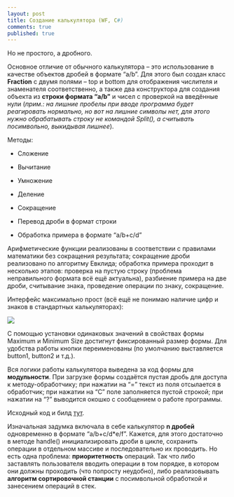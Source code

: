 ```yaml
---
layout: post
title: Создание калькулятора (WF, C#)
comments: true
published: true
---
```

Но не простого, а дробного.

Основное отличие от обычного калькулятора – это использование в качестве объектов дробей в формате “a/b”. 
Для этого был создан класс **Fraction** с двумя полями – top и bottom для отображения числителя и знаменателя соответственно, а также два конструктора для создания объекта из **строки формата “a/b”** и чисел с проверкой на введённые нули (*прим.: на лишние пробелы при вводе программа будет реагировать нормально, но вот на лишние символы нет, для этого нужно обрабатывать строку не командой Split(), а считывать посимвольно, выкидывая лишнее*).

Методы:
* Сложение

* Вычитание

* Умножение

* Деление

* Сокращение

* Перевод дроби в формат строки

* Обработка примера в формате “a/b+c/d”

Арифметические функции реализованы в соответствии с правилами математики без сокращения результата; 
сокращение дроби реализовано по алгоритму Евклида; 
обработка примера проходит в несколько этапов: проверка на пустую строку (проблема неправильного формата всё ещё актуальна), разбиение примера на две дроби, считывание знака, проведение операции по знаку, сокращение. 

Интерфейс максимально прост (всё ещё не понимаю наличие цифр и знаков в стандартных калькуляторах):

![]({{site.baseurl}}/images/fractioncalc.png)

С помощью установки одинаковых значений в свойствах формы Maximum и Minimum Size достигнут фиксированный размер формы. Для удобства работы кнопки переименованы (по умолчанию выставляется button1, button2 и т.д.). 

Вся логики работы калькулятора выведена за код формы для **модульности**. 
При загрузке формы создаётся пустая дробь для доступа к методу-обработчику; 
при нажатии на “=” текст из поля отсылается в обработчик; при нажатии на “С” поле заполняется пустой строкой; 
при нажатии на “?” выводится окошко с сообщением о работе программы.

Исходный код и билд [тут](https://github.com/deadmadara/SimpleFractionCalculator).

Изначальная задумка включала в себе калькулятор **n дробей** одновременно в формате “a/b+c/d*e/f”. Кажется, для этого достаточно в методе handle() инициализировать дроби в цикле, сохранить операции в отдельном массиве и последовательно их проводить. Но есть одна проблема: **приоритетность** операций. Так что либо заставлять пользователя вводить операции в том порядке, в котором они должны проходить (что попросту неудобно), либо реализовывать **алгоритм сортировочной станции** с посимвольной обработкой и занесением операций в стек. 

